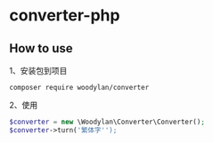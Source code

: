 # converter-php



## How to use

1、安装包到项目

```
composer require woodylan/converter
```

2、使用

```PHP
$converter = new \Woodylan\Converter\Converter();
$converter->turn('繁体字'');
```

